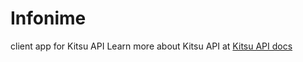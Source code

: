 # Infonime
client app for  Kitsu API
Learn more about Kitsu API at [Kitsu API docs](https://kitsu.docs.apiary.io/# "modern anime discovery platform")
